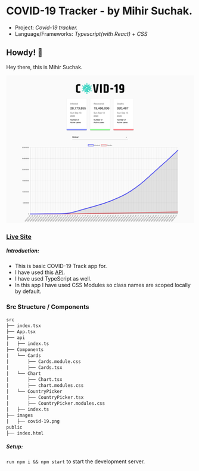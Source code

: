 # COVID-19 Tracker - by Mihir Suchak.

- Project: _Covid-19 tracker._
- Language/Frameworks: _Typescript(with React) + CSS_

## Howdy! 👋

Hey there, this is Mihir Suchak.

![All the Projects under and org](Screenshot-1.jpg)

### [Live Site](https://covid-19-tracker-seven.vercel.app/)

##### Introduction:

- This is basic COVID-19 Track app for.
- I have used this [API](https://covid19.mathdro.id/api).
- I have used TypeScript as well.
- In this app I have used CSS Modules so class names are scoped locally by default.

### Src Structure / Components

```
src
├── index.tsx
├── App.tsx
├── api
|   ├── index.ts
├── Components
|   └── Cards
|       ├── Cards.module.css
|       ├── Cards.tsx
|   └── Chart
|       ├── Chart.tsx
|       ├── chart.modules.css
|   └── CountryPicker
|       ├── CountryPicker.tsx
|       ├── CountryPicker.modules.css
|   ├── index.ts
├── images
|   ├── covid-19.png
public
├── index.html
```

##### Setup:

`run npm i && npm start` to start the development server.
